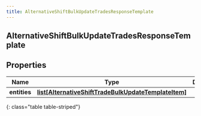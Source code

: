 ```yaml
---
title: AlternativeShiftBulkUpdateTradesResponseTemplate
---
```

## AlternativeShiftBulkUpdateTradesResponseTemplate

## Properties

|Name | Type | Description | Notes|
|------------ | ------------- | ------------- | -------------|
| **entities** | [**list[AlternativeShiftTradeBulkUpdateTemplateItem]**](AlternativeShiftTradeBulkUpdateTemplateItem.html) |  | [optional] |
{: class="table table-striped"}


